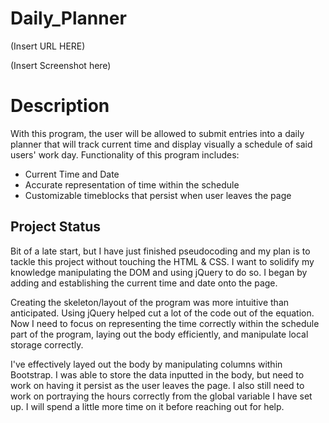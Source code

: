 # Daily_Planner

(Insert URL HERE)

(Insert Screenshot here)

# Description

With this program, the user will be allowed to submit entries into a daily planner that will track current time and display visually a schedule of said users' work day. Functionality of this program includes: 
* Current Time and Date
* Accurate representation of time within the schedule
* Customizable timeblocks that persist when user leaves the page

## Project Status

Bit of a late start, but I have just finished pseudocoding and my plan is to tackle this project without touching the HTML & CSS. I want to solidify my knowledge manipulating the DOM and using jQuery to do so. I began by adding and establishing the current time and date onto the page.

Creating the skeleton/layout of the program was more intuitive than anticipated. Using jQuery helped cut a lot of the code out of the equation. Now I need to focus on representing the time correctly within the schedule part of the program, laying out the body efficiently, and manipulate local storage correctly.

I've effectively layed out the body by manipulating columns within Bootstrap. I was able to store the data inputted in the body, but need to work on having it persist as the user leaves the page. I also still need to work on portraying the hours correctly from the global variable I have set up. I will spend a little more time on it before reaching out for help.